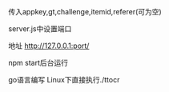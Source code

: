 传入appkey,gt,challenge,itemid,referer(可为空)

server.js中设置端口

地址  http://127.0.0.1:port/

npm start后台运行


go语言编写
Linux下直接执行./ttocr
